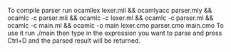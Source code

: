 To compile parser run ocamllex lexer.mll && ocamlyacc parser.mly && ocamlc -c parser.mli && ocamlc -c lexer.ml && ocamlc -c parser.ml && ocamlc -c main.ml && ocamlc -o main lexer.cmo parser.cmo main.cmo
To use it run ./main then type in the expression you want to parse and press Ctrl+D and the parsed result will be returned.
